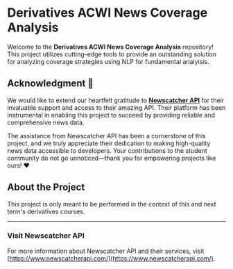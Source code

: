 # Derivatives ACWI News Coverage Analysis

Welcome to the **Derivatives ACWI News Coverage Analysis** repository! This project utilizes cutting-edge tools to provide an outstanding solution for analyzing coverage strategies using NLP for fundamental analyisis. 

## Acknowledgment 🙏

We would like to extend our heartfelt gratitude to [**Newscatcher API**](https://www.newscatcherapi.com/) for their invaluable support and access to their amazing API. Their platform has been instrumental in enabling this project to succeed by providing reliable and comprehensive news data.

The assistance from Newscatcher API has been a cornerstone of this project, and we truly appreciate their dedication to making high-quality news data accessible to developers. Your contributions to the student community do not go unnoticed—thank you for empowering projects like ours! ❤️

## About the Project

This project is only meant to be performed in the context of this and next term's derivatives courses.

---

### Visit Newscatcher API

For more information about Newscatcher API and their services, visit [https://www.newscatcherapi.com/](https://www.newscatcherapi.com/).

